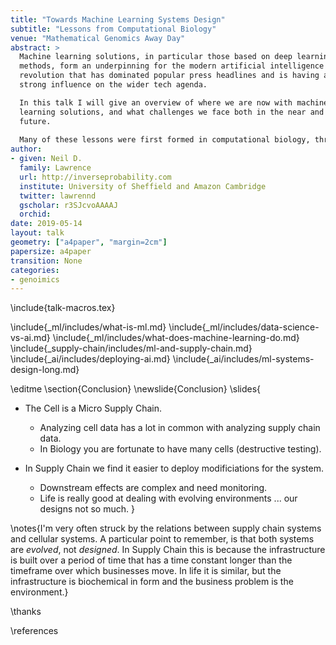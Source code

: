 ```yaml
---
title: "Towards Machine Learning Systems Design"
subtitle: "Lessons from Computational Biology"
venue: "Mathematical Genomics Away Day"
abstract: >
  Machine learning solutions, in particular those based on deep learning 
  methods, form an underpinning for the modern artificial intelligence 
  revolution that has dominated popular press headlines and is having a 
  strong influence on the wider tech agenda.

  In this talk I will give an overview of where we are now with machine 
  learning solutions, and what challenges we face both in the near and far 
  future. 
  
  Many of these lessons were first formed in computational biology, throughout the talk I'll highlight connections I see, emphasizing the relevance of biological data analysis to real world data analysis.
author:
- given: Neil D.
  family: Lawrence
  url: http://inverseprobability.com
  institute: University of Sheffield and Amazon Cambridge
  twitter: lawrennd
  gscholar: r3SJcvoAAAAJ
  orchid: 
date: 2019-05-14
layout: talk
geometry: ["a4paper", "margin=2cm"]
papersize: a4paper
transition: None
categories:
- genoimics
---
```


\include{talk-macros.tex}

\include{_ml/includes/what-is-ml.md}
\include{_ml/includes/data-science-vs-ai.md}
\include{_ml/includes/what-does-machine-learning-do.md}
\include{_supply-chain/includes/ml-and-supply-chain.md}
\include{_ai/includes/deploying-ai.md}
\include{_ai/includes/ml-systems-design-long.md}

\editme
\section{Conclusion}
\newslide{Conclusion}
\slides{
* The Cell is a Micro Supply Chain. 
    * Analyzing cell data has a lot in common with analyzing supply chain data.
    * In Biology you are fortunate to have many cells (destructive testing).

* In Supply Chain we find it easier to deploy modificiations for the system.
    * Downstream effects are complex and need monitoring.
	* Life is really good at dealing with evolving environments ... our designs not so much.
}

\notes{I'm very often struck by the relations between supply chain systems and cellular systems. A particular point to remember, is that both systems are *evolved*, not *designed*. In Supply Chain this is because the infrastructure is built over a period of time that has a time constant longer than the timeframe over which businesses move. In life it is similar, but the infrastructure is biochemical in form and the business problem is the environment.}

\thanks

\references
